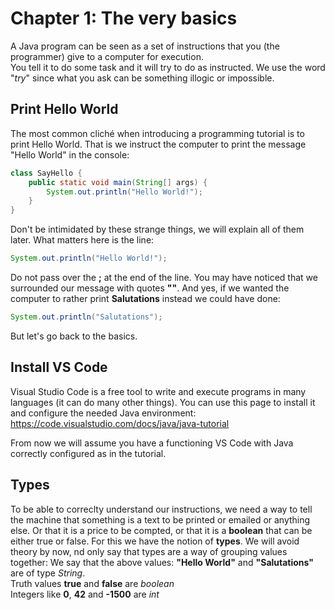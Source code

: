 # Chapter 1: The very basics
A Java program can be seen as a set of instructions that you (the programmer) give to a computer for execution.  
You tell it to do some task and it will try to do as instructed. We use the word "_try_" since what you ask can be something illogic or impossible. 

## Print Hello World
The most common cliché when introducing a programming tutorial is to print Hello World. That is we instruct the computer to print the message "Hello World" in the console:

```java
class SayHello {
    public static void main(String[] args) {
        System.out.println("Hello World!");
    }
}
```
Don't be intimidated by these strange things, we will explain all of them later. What matters here is the line:
```java
System.out.println("Hello World!");
```
Do not pass over the **;** at the end of the line. You may have noticed that we surrounded our message with quotes **""**. And yes, if we wanted the computer to rather print **Salutations** instead we could have done:
```java
System.out.println("Salutations");
```

But let's go back to the basics.

## Install VS Code
Visual Studio Code is a free tool to write and execute programs in many languages (it can do many other things).
You can use this page to install it and configure the needed Java environment: https://code.visualstudio.com/docs/java/java-tutorial

From now we will assume you have a functioning VS Code with Java correctly configured as in the tutorial.

## Types
To be able to correclty understand our instructions, we need a way to tell the machine that something is a text to be printed or emailed or anything else. Or that it is a price to be compted, or that it is a **boolean** that can be either true or false. For this we have the notion of **types**. We will avoid theory by now, nd only say that types are a way of grouping values together:
We say that the above values: **"Hello World"** and **"Salutations"** are of type _String_.  
Truth values **true** and **false** are _boolean_  
Integers like **0**, **42** and **-1500** are _int_
